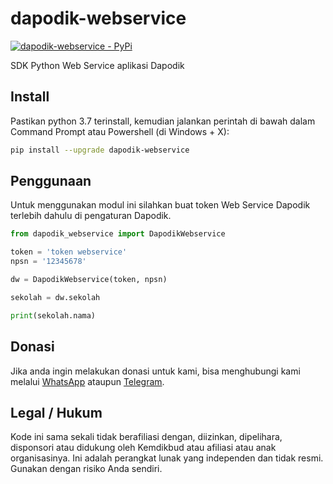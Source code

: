 # dapodik-webservice

[![dapodik-webservice - PyPi](https://img.shields.io/pypi/v/dapodik-webservice)](https://pypi.org/project/dapodik-webservice/)

SDK Python Web Service aplikasi Dapodik

## Install

Pastikan python 3.7 terinstall, kemudian jalankan perintah di bawah dalam Command Prompt atau Powershell (di Windows + X):

```bash
pip install --upgrade dapodik-webservice
```

## Penggunaan

Untuk menggunakan modul ini silahkan buat token Web Service Dapodik terlebih dahulu di pengaturan Dapodik.

```python
from dapodik_webservice import DapodikWebservice

token = 'token webservice'
npsn = '12345678'

dw = DapodikWebservice(token, npsn)

sekolah = dw.sekolah

print(sekolah.nama)

```

## Donasi

Jika anda ingin melakukan donasi untuk kami, bisa menghubungi kami melalui [WhatsApp](https://wa.me/6287725780404) ataupun [Telegram](https://t.me/hexatester).

## Legal / Hukum

Kode ini sama sekali tidak berafiliasi dengan, diizinkan, dipelihara, disponsori atau didukung oleh Kemdikbud atau afiliasi atau anak organisasinya. Ini adalah perangkat lunak yang independen dan tidak resmi. Gunakan dengan risiko Anda sendiri.
